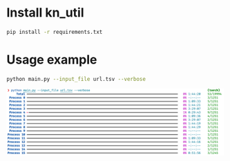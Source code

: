 # Install kn_util 
```bash
pip install -r requirements.txt
```

# Usage example
```bash
python main.py --input_file url.tsv --verbose
```

![alt text](assets/image.png)